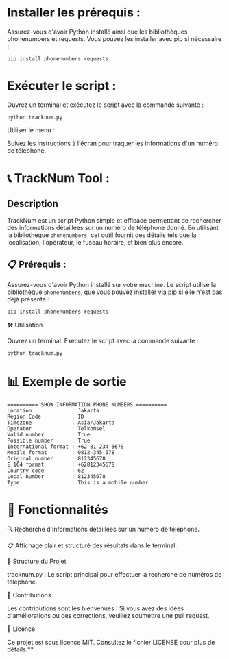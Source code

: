 # Installer les prérequis :

Assurez-vous d'avoir Python installé ainsi que les bibliothèques phonenumbers et requests. Vous pouvez les installer avec pip si nécessaire :

```pip install phonenumbers requests```

# Exécuter le script :

Ouvrez un terminal et exécutez le script avec la commande suivante :

```python tracknum.py```

Utiliser le menu :

Suivez les instructions à l'écran pour traquer les informations d'un numéro de téléphone.

# 📞 TrackNum Tool :

## Description
TrackNum est un script Python simple et efficace permettant de rechercher des informations détaillées sur un numéro de téléphone donné. En utilisant la bibliothèque `phonenumbers`, cet outil fournit des détails tels que la localisation, l'opérateur, le fuseau horaire, et bien plus encore.

## 📋 Prérequis :

Assurez-vous d'avoir Python installé sur votre machine. Le script utilise la bibliothèque `phonenumbers`, que vous pouvez installer via pip si elle n'est pas déjà présente :

```pip install phonenumbers requests```

🛠️ Utilisation

Ouvrez un terminal. Exécutez le script avec la commande suivante :
```
python tracknum.py
```

# 📊 Exemple de sortie

```
========== SHOW INFORMATION PHONE NUMBERS ==========
Location             : Jakarta
Region Code          : ID
Timezone             : Asia/Jakarta
Operator             : Telkomsel
Valid number         : True
Possible number      : True
International format : +62 81 234-5678
Mobile format        : 0812-345-678
Original number      : 812345678
E.164 format         : +62812345678
Country code         : 62
Local number         : 812345678
Type                 : This is a mobile number
```
# 🧩 Fonctionnalités

🔍 Recherche d'informations détaillées sur un numéro de téléphone.

📋 Affichage clair et structuré des résultats dans le terminal.

📂 Structure du Projet

tracknum.py : Le script principal pour effectuer la recherche de numéros de téléphone.

🤝 Contributions

Les contributions sont les bienvenues ! Si vous avez des idées d'améliorations ou des corrections, veuillez soumettre une pull request.

📜 Licence

Ce projet est sous licence MIT. Consultez le fichier LICENSE pour plus de détails.**
